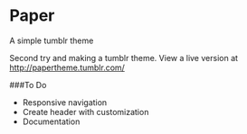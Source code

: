 Paper
=====

A simple tumblr theme

Second try and making a tumblr theme. View a live version at http://papertheme.tumblr.com/

###To Do
- Responsive navigation
- Create header with customization
- Documentation
